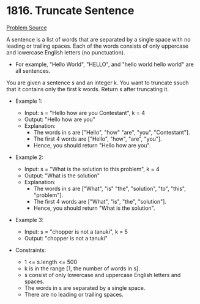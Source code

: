 # 1816. Truncate Sentence
[Problem Source](https://leetcode.com/problems/truncate-sentence/description/)

A sentence is a list of words that are separated by a single space with no leading or trailing spaces. Each of the words consists of only uppercase and lowercase English letters (no punctuation).

- For example, "Hello World", "HELLO", and "hello world hello world" are all sentences.

You are given a sentence s​​​​​​ and an integer k​​​​​​. You want to truncate s​​​​​​ such that it contains only the first k​​​​​​ words. Return s​​​​​​ after truncating it.

* Example 1:
    * Input: s = "Hello how are you Contestant", k = 4
    * Output: "Hello how are you"
    * Explanation:
	    - The words in s are ["Hello", "how" "are", "you", "Contestant"].
	    - The first 4 words are ["Hello", "how", "are", "you"].
	    - Hence, you should return "Hello how are you".
    
* Example 2:
    * Input: s = "What is the solution to this problem", k = 4
    * Output: "What is the solution"
    * Explanation:
	    - The words in s are ["What", "is" "the", "solution", "to", "this", "problem"].
	    - The first 4 words are ["What", "is", "the", "solution"].
	    - Hence, you should return "What is the solution".

* Example 3:
    * Input: s = "chopper is not a tanuki", k = 5
    * Output: "chopper is not a tanuki"

* Constraints:
    - 1 <= s.length <= 500
    - k is in the range [1, the number of words in s].
    - s consist of only lowercase and uppercase English letters and spaces.
    - The words in s are separated by a single space.
    - There are no leading or trailing spaces.

  
  
